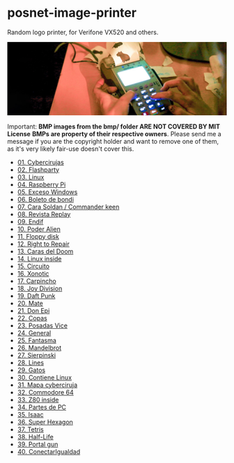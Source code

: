 # posnet-image-printer
Random logo printer, for Verifone VX520 and others.

![Posnet](posnet.jpg)

Important: **BMP images from the bmp/ folder ARE NOT COVERED BY MIT License**
**BMPs are property of their respective owners**. Please send me a message if you are the copyright holder and want to remove one of them, as it's very likely fair-use doesn't cover this.

- [01. Cybercirujas](https://cybercirujas.rebelion.digital/)
- [02. Flashparty](https://flashparty.rebelion.digital/index.php/en/)
- [03. Linux](https://es.wikipedia.org/wiki/Archivo:Linux_Logo.jpg)
- [04. Raspberry Pi](https://es.m.wikipedia.org/wiki/Archivo:Raspberry_Pi_OS_Logo.png)
- [05. Exceso Windows](http://github.com/gzalo)
- [06. Boleto de bondi](https://www.linea-39.com.ar/la-empresa/boletos-antiguos/)
- [07. Cara Soldan / Commander keen](https://store.steampowered.com/app/9180/Commander_Keen/?l=latam)
- [08. Revista Replay](https://revistareplay.com.ar/)
- [09. Endif](https://www.instagram.com/endif_ok/)
- [10. Poder Alien](https://www.twitch.tv/elglitch404)
- [11. Floppy disk](https://www.vecteezy.com/vector-art/10563718-floppy-disk-isolated-hd-diskette-old-data-media)
- [12. Right to Repair](https://diligex.com/2022/01/apples-move-towards-the-right-to-repair/)
- [13. Caras del Doom](https://www.idsoftware.com/)
- [14. Linux inside](https://blogs.ugr.es/tecweb/linux-inside/)
- [15. Circuito](https://en.m.wikipedia.org/wiki/File:SR_Flip-flop_Diagram.svg)
- [16. Xonotic](https://en.m.wikipedia.org/wiki/File:Xonotic_icon.svg)
- [17. Carpincho]()
- [18. Joy Division]()
- [19. Daft Punk]()
- [20. Mate]()
- [21. Don Epi]()
- [22. Copas]()
- [23. Posadas Vice]()
- [24. General]()
- [25. Fantasma]()
- [26. Mandelbrot]()
- [27. Sierpinski]()
- [28. Lines]()
- [29. Gatos]()
- [30. Contiene Linux]()
- [31. Mapa cyberciruja]()
- [32. Commodore 64]()
- [33. Z80 inside]()
- [34. Partes de PC]()
- [35. Isaac]()
- [36. Super Hexagon]()
- [37. Tetris]()
- [38. Half-Life]()
- [39. Portal gun]()
- [40. ConectarIgualdad]()